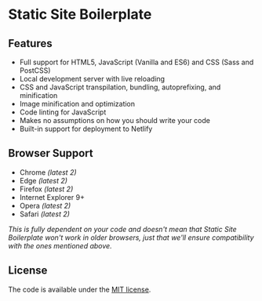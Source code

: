 # Static Site Boilerplate

## Features

* Full support for HTML5, JavaScript \(Vanilla and ES6\) and CSS \(Sass and PostCSS\)
* Local development server with live reloading
* CSS and JavaScript transpilation, bundling, autoprefixing, and minification
* Image minification and optimization
* Code linting for JavaScript
* Makes no assumptions on how you should write your code
* Built-in support for deployment to Netlify 

## Browser Support

* Chrome _\(latest 2\)_
* Edge _\(latest 2\)_
* Firefox _\(latest 2\)_
* Internet Explorer 9+
* Opera _\(latest 2\)_
* Safari _\(latest 2\)_

_This  is fully dependent on your code and doesn't mean that Static Site Boilerplate won't work in older browsers, just that we'll ensure compatibility with the ones mentioned above._

## License

The code is available under the [MIT license](LICENSE).

